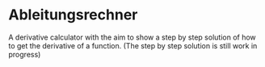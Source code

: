 # Ableitungsrechner

A derivative calculator with the aim to show a step by step solution of how to get the derivative of a function. (The step by step solution is still work in progress)
